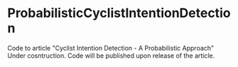 # ProbabilisticCyclistIntentionDetection
Code to article "Cyclist Intention Detection - A Probabilistic Approach"  
Under cosntruction. Code will be published upon release of the article.
